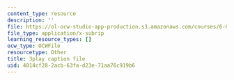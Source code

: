```yaml
---
content_type: resource
description: ''
file: https://ol-ocw-studio-app-production.s3.amazonaws.com/courses/6-042j-mathematics-for-computer-science-spring-2015/4014cf282acb63fad23e71aa76c919b6_QKO_2WQkZ0k.srt
file_type: application/x-subrip
learning_resource_types: []
ocw_type: OCWFile
resourcetype: Other
title: 3play caption file
uid: 4014cf28-2acb-63fa-d23e-71aa76c919b6
---
```

